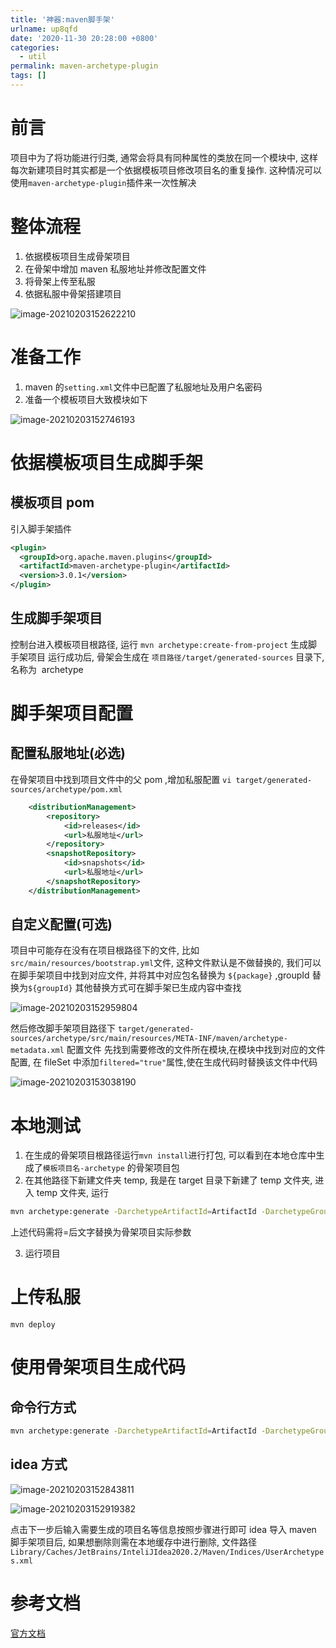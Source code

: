 ```yaml
---
title: '神器:maven脚手架'
urlname: up8qfd
date: '2020-11-30 20:28:00 +0800'
categories:
  - util
permalink: maven-archetype-plugin
tags: []
---
```


# 前言

项目中为了将功能进行归类, 通常会将具有同种属性的类放在同一个模块中, 这样每次新建项目时其实都是一个依据模板项目修改项目名的重复操作. 这种情况可以使用`maven-archetype-plugin`插件来一次性解决

# 整体流程

1. 依据模板项目生成骨架项目
1. 在骨架中增加 maven 私服地址并修改配置文件
1. 将骨架上传至私服
1. 依据私服中骨架搭建项目

<!--more-->

![image-20210203152622210](神器!maven脚手架/image-20210203152622210.png)

# 准备工作

1. maven 的`setting.xml`文件中已配置了私服地址及用户名密码
1. 准备一个模板项目大致模块如下

![image-20210203152746193](神器!maven脚手架/image-20210203152746193.png)

# 依据模板项目生成脚手架

## 模板项目 pom

引入脚手架插件

```xml
<plugin>
  <groupId>org.apache.maven.plugins</groupId>
  <artifactId>maven-archetype-plugin</artifactId>
  <version>3.0.1</version>
</plugin>
```

## 生成脚手架项目

控制台进入模板项目根路径, 运行 `mvn archetype:create-from-project` 生成脚手架项目
运行成功后, 骨架会生成在 `项目路径/target/generated-sources` 目录下, 名称为  archetype

# 脚手架项目配置

## 配置私服地址(必选)

在骨架项目中找到项目文件中的父 pom ,增加私服配置
`vi target/generated-sources/archetype/pom.xml`

```xml
    <distributionManagement>
        <repository>
            <id>releases</id>
            <url>私服地址</url>
        </repository>
        <snapshotRepository>
            <id>snapshots</id>
            <url>私服地址</url>
        </snapshotRepository>
    </distributionManagement>
```

## 自定义配置(可选)

项目中可能存在没有在项目根路径下的文件, 比如 `src/main/resources/bootstrap.yml`文件, 这种文件默认是不做替换的, 我们可以在脚手架项目中找到对应文件, 并将其中对应包名替换为 `${package}` ,groupId 替换为`${groupId}` 其他替换方式可在脚手架已生成内容中查找

![image-20210203152959804](神器!maven脚手架/image-20210203152959804.png)

然后修改脚手架项目路径下 `target/generated-sources/archetype/src/main/resources/META-INF/maven/archetype-metadata.xml` 配置文件
先找到需要修改的文件所在模块,在模块中找到对应的文件配置, 在 fileSet 中添加`filtered="true"`属性,使在生成代码时替换该文件中代码

![image-20210203153038190](神器!maven脚手架/image-20210203153038190.png)

# 本地测试

1. 在生成的骨架项目根路径运行`mvn install`进行打包, 可以看到在本地仓库中生成了`模板项目名-archetype` 的骨架项目包
1. 在其他路径下新建文件夹 temp, 我是在 target 目录下新建了 temp 文件夹, 进入 temp 文件夹, 运行

```bash
mvn archetype:generate -DarchetypeArtifactId=ArtifactId -DarchetypeGroupId=GroupId -DarchetypeVersion=版本号 -DarchetypeCatalog=local
```

上述代码需将=后文字替换为骨架项目实际参数

3. 运行项目

# 上传私服

`mvn deploy`

# 使用骨架项目生成代码

## 命令行方式

```bash
mvn archetype:generate -DarchetypeArtifactId=ArtifactId -DarchetypeGroupId=GroupId -DarchetypeVersion=版本号 -DarchetypeCatalog=remote
```

## idea 方式

![image-20210203152843811](神器!maven脚手架/image-20210203152843811.png)

![image-20210203152919382](神器!maven脚手架/image-20210203152919382.png)

点击下一步后输入需要生成的项目名等信息按照步骤进行即可
idea 导入 maven 脚手架项目后, 如果想删除则需在本地缓存中进行删除, 文件路径`Library/Caches/JetBrains/InteliJIdea2020.2/Maven/Indices/UserArchetypes.xml`

# 参考文档

[官方文档](http://maven.apache.org/archetype/maven-archetype-plugin/index.html)
